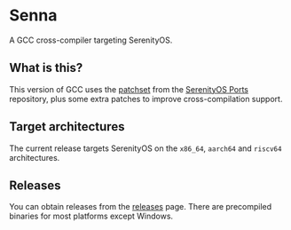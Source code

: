 # Senna

A GCC cross-compiler targeting SerenityOS.

## What is this?

This version of GCC uses the [patchset](https://github.com/SerenityOS/serenity/tree/master/Ports/gcc) from the [SerenityOS Ports](https://github.com/SerenityOS/serenity/tree/master/Ports) repository, plus some extra patches to improve cross-compilation support.

## Target architectures

The current release targets SerenityOS on the `x86_64`, `aarch64` and `riscv64` architectures.

## Releases

You can obtain releases from the [releases](https://github.com/AmanoTeam/Senna/releases) page. There are precompiled binaries for most platforms except Windows.
